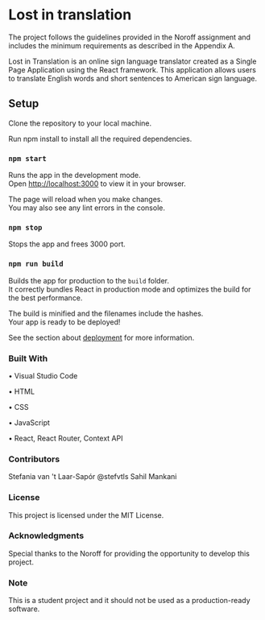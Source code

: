 # Lost in translation

The project follows the guidelines provided in the Noroff assignment and includes the minimum requirements as described in the Appendix A.

Lost in Translation is an online sign language translator created as a Single Page Application using the React framework. This application allows users to translate English words and short sentences to American sign language.


## Setup

Clone the repository to your local machine.

Run npm install to install all the required dependencies.


### `npm start`

Runs the app in the development mode.\
Open [http://localhost:3000](http://localhost:3000) to view it in your browser.

The page will reload when you make changes.\
You may also see any lint errors in the console.

### `npm stop`

Stops the app and frees 3000 port.

### `npm run build`

Builds the app for production to the `build` folder.\
It correctly bundles React in production mode and optimizes the build for the best performance.

The build is minified and the filenames include the hashes.\
Your app is ready to be deployed!

See the section about [deployment](https://facebook.github.io/create-react-app/docs/deployment) for more information.



 ### Built With

• Visual Studio Code

• HTML

• CSS

• JavaScript

• React, React Router, Context API



### Contributors
Stefania van 't Laar-Sapór @stefvtls
Sahil Mankani


### License
This project is licensed under the MIT License.


### Acknowledgments
Special thanks to the Noroff for providing the opportunity to develop this project.


### Note
This is a student project and it should not be used as a production-ready software.

